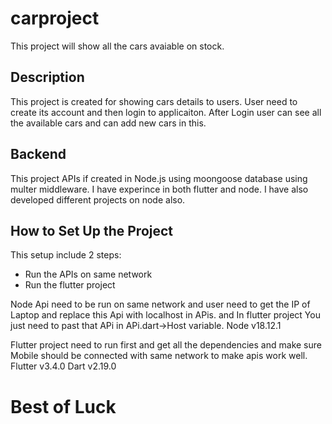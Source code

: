 # carproject

This project will show all the cars avaiable on stock.

## Description

This project is created for showing cars details to users. User need to create its account and then login to applicaiton.
After Login user can see all the available cars and can add new cars in this. 

## Backend

This project APIs if created in Node.js using moongoose database using multer middleware. I have experince in both flutter 
and node. I have also developed different projects on node also.

## How to Set Up the Project

This setup include 2 steps:

- Run the APIs on same network
- Run the flutter project

Node Api need to be run on same network and user need to get the IP of Laptop and replace this Api with localhost in APis.
and In flutter project You just need to past that APi in APi.dart->Host variable.
Node v18.12.1


Flutter project need to run first and get all the dependencies and make sure Mobile should be connected with same
network to make apis work well.
Flutter v3.4.0
Dart v2.19.0


# Best of Luck
